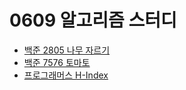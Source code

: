 # 0609 알고리즘 스터디

- [백준 2805 나무 자르기](https://www.acmicpc.net/problem/2805)
- [백준 7576 토마토](https://www.acmicpc.net/problem/7576)
- [프로그래머스 H-Index](https://programmers.co.kr/learn/courses/30/lessons/42747)
